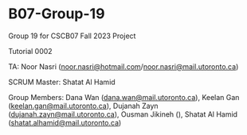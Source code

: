 # B07-Group-19
Group 19 for CSCB07 Fall 2023 Project

Tutorial 0002

TA: Noor Nasri (noor.nasri@hotmail.com/noor.nasri@mail.utoronto.ca)


SCRUM Master: Shatat Al Hamid


Group Members:
Dana Wan (dana.wan@mail.utoronto.ca),
Keelan Gan (keelan.gan@mail.utoronto.ca),
Dujanah Zayn (dujanah.zayn@mail.utoronto.ca),
Ousman Jikineh (),
Shatat Al Hamid (shatat.alhamid@mail.utoronto.ca)
